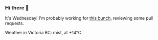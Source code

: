 ### Hi there :wave:

It's Wednesday! I'm probably working for [this bunch](https://github.com/kohofinancial), reviewing some pull requests.

Weather in Victoria BC: mist, at +14°C.
